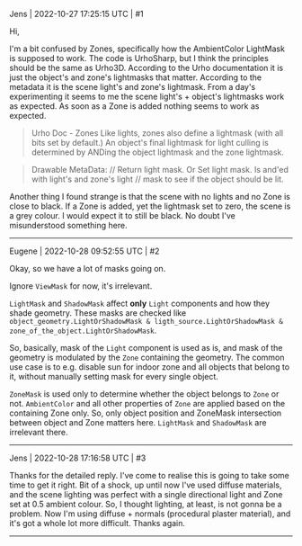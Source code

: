 Jens | 2022-10-27 17:25:15 UTC | #1

Hi,

I'm a bit confused by Zones, specifically how the AmbientColor LightMask is supposed to work. The code is UrhoSharp, but I think the principles should be the same as Urho3D. According to the Urho documentation it is just the object's and zone's lightmasks that matter. According to the metadata it is the scene light's and zone's lightmask. From a day's experimenting it seems to me the scene light's + object's lightmasks work as expected. As soon as a Zone is added nothing seems to work as expected. 

> Urho Doc - Zones
Like lights, zones also define a lightmask (with all bits set by default.) An object's final lightmask for light culling is determined by ANDing the object lightmask and the zone lightmask. 

> Drawable MetaData:
        //     Return light mask. Or Set light mask. Is and'ed with light's and zone's light
        //     mask to see if the object should be lit.

Another thing I found strange is that the scene with no lights and no Zone is close to black. If a Zone is added, yet the lightmask set to zero, the scene is a grey colour. I would expect it to still be black. No doubt I've misunderstood something here.

-------------------------

Eugene | 2022-10-28 09:52:55 UTC | #2

Okay, so we have a lot of masks going on.

Ignore `ViewMask` for now, it's irrelevant.

`LightMask` and `ShadowMask` affect **only** `Light` components and how they shade geometry.
These masks are checked like `object_geometry.LightOrShadowMask & ligth_source.LightOrShadowMask & zone_of_the_object.LightOrShadowMask`.

So, basically, mask of the `Light` component is used as is, and mask of the geometry is modulated by the `Zone` containing the geometry. The common use case is to e.g. disable sun for indoor zone and all objects that belong to it, without manually setting mask for every single object.

`ZoneMask` is used only to determine whether the object belongs to `Zone` or not.
`AmbientColor` and all other properties of `Zone` are applied based on the containing Zone only. So, only object position and ZoneMask intersection between object and Zone matters here.
`LightMask` and `ShadowMask` are irrelevant there.

-------------------------

Jens | 2022-10-28 17:16:58 UTC | #3

Thanks for the detailed reply. 
I've come to realise this is going to take some time to get it right. Bit of a shock, up until now I've used diffuse materials, and the scene lighting was perfect with a single directional light and Zone set at 0.5 ambient colour. So, I thought lighting, at least, is not gonna be a problem. Now I'm using diffuse + normals (procedural plaster material), and it's got a whole lot more difficult.
Thanks again.

-------------------------

